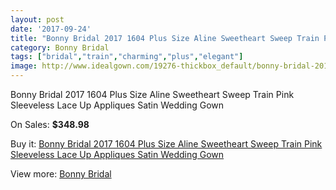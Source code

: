 ```yaml
---
layout: post
date: '2017-09-24'
title: "Bonny Bridal 2017 1604 Plus Size Aline Sweetheart Sweep Train Pink Sleeveless Lace Up Appliques Satin Wedding Gown"
category: Bonny Bridal
tags: ["bridal","train","charming","plus","elegant"]
image: http://www.idealgown.com/19276-thickbox_default/bonny-bridal-2017-1604-plus-size-aline-sweetheart-sweep-train-pink-sleeveless-lace-up-appliques-satin-wedding-gown.jpg
---
```

Bonny Bridal 2017 1604 Plus Size Aline Sweetheart Sweep Train Pink Sleeveless Lace Up Appliques Satin Wedding Gown

On Sales: **$348.98**
<a href="https://www.idealgown.com/en/bonny-bridal/7307-bonny-bridal-2017-1604-plus-size-aline-sweetheart-sweep-train-pink-sleeveless-lace-up-appliques-satin-wedding-gown.html"><amp-img layout="responsive" width="600" height="600" src="//www.idealgown.com/19276-thickbox_default/bonny-bridal-2017-1604-plus-size-aline-sweetheart-sweep-train-pink-sleeveless-lace-up-appliques-satin-wedding-gown.jpg" alt="Bonny Bridal 2017 1604 Plus Size Aline Sweetheart Sweep Train Pink Sleeveless Lace Up Appliques Satin Wedding Gown 0" /></a>
<a href="https://www.idealgown.com/en/bonny-bridal/7307-bonny-bridal-2017-1604-plus-size-aline-sweetheart-sweep-train-pink-sleeveless-lace-up-appliques-satin-wedding-gown.html"><amp-img layout="responsive" width="600" height="600" src="//www.idealgown.com/19277-thickbox_default/bonny-bridal-2017-1604-plus-size-aline-sweetheart-sweep-train-pink-sleeveless-lace-up-appliques-satin-wedding-gown.jpg" alt="Bonny Bridal 2017 1604 Plus Size Aline Sweetheart Sweep Train Pink Sleeveless Lace Up Appliques Satin Wedding Gown 1" /></a>

Buy it: [Bonny Bridal 2017 1604 Plus Size Aline Sweetheart Sweep Train Pink Sleeveless Lace Up Appliques Satin Wedding Gown](https://www.idealgown.com/en/bonny-bridal/7307-bonny-bridal-2017-1604-plus-size-aline-sweetheart-sweep-train-pink-sleeveless-lace-up-appliques-satin-wedding-gown.html "Bonny Bridal 2017 1604 Plus Size Aline Sweetheart Sweep Train Pink Sleeveless Lace Up Appliques Satin Wedding Gown")

View more: [Bonny Bridal](https://www.idealgown.com/en/41-bonny-bridal "Bonny Bridal")